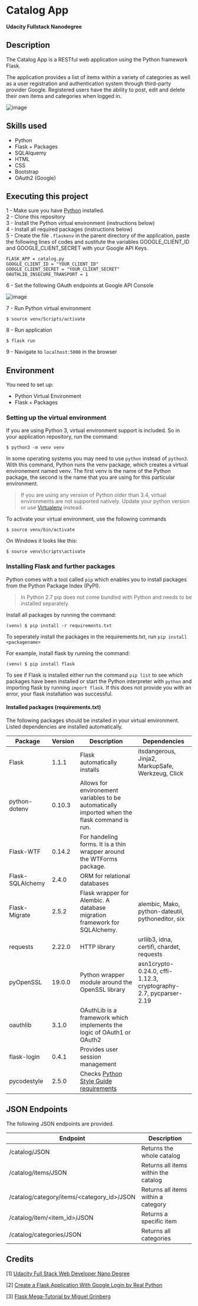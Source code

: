 # Catalog App 
**Udacity Fullstack Nanodegree**

## Description

The Catalog App is a RESTful web application using the Python framework Flask.

The application provides a list of items within a variety of categories as well as a user registration and authentication system through third-party provider Google. Registered users have the ability to post, edit and delete their own items and categories when logged in.

![image](https://user-images.githubusercontent.com/14871980/64073928-f5ad7800-cca4-11e9-89e6-d76020d08dc9.png)

## Skills used 

- Python 
- Flask + Packages
- SQLAlquemy 
- HTML 
- CSS
- Bootstrap 
- OAuth2 (Google)

## Executing this project 
1 - Make sure you have [Python](https://www.python.org/downloads/) installed.  
2 - Clone this repository  
3 - Install the Python virtual environment (instructions below)  
4 - Install all required packages (instructions below)  
5 - Create the file `.flaskenv` in the parent directory of the
application, paste the following lines of codes and sustitute the variables GOOGLE_CLIENT_ID and GOOGLE_CLIENT_SECRET with your Google API Keys. 

```
FLASK_APP = catalog.py
GOOGLE_CLIENT_ID = "YOUR_CLIENT_ID"
GOOGLE_CLIENT_SECRET = "YOUR_CLIENT_SECRET"
OAUTHLIB_INSECURE_TRANSPORT = 1
```

6 - Set the following OAuth endpoints at Google API Console 

![image](https://user-images.githubusercontent.com/14871980/64129600-54feab80-cdbd-11e9-8c62-220950c5cff9.png)

7 - Run Python virtual environment 
```
$ source venv/Scripts/activate
```

8 - Run application  
```
$ flask run
```
9 - Navigate to `localhost:5000` in the browser


## Environment

You need to set up: 

- Python Virtual Environment 
- Flask + Packages


### Setting up the virtual environment 

If you are using Python 3, virtual environment support is included. So in your application repository, run the command: 
```
$ python3 -m venv venv
```
In some operating systems you may need to use `python` instead of `python3`. 
With this command, Python runs the venv package, which creates a virtual environement named venv. The first venv is the name of the Python package, the second is the name that you are using for this particular environment.  

> If you are using any version of Python older than 3.4, virtual environments are not supported natively. Update your python version or use [Virtualenv](https://virtualenv.pypa.io/en/latest/) instead.

To activate your virtual environment, use the following commands
```
$ source venv/bin/activate
```` 
On Windows it looks like this: 
```
$ source venv\Scripts\activate
```

### Installing Flask and further packages

Python comes with a tool called `pip` which enables you to install packages from the Python Package Index (PyPI). 
> In Python 2.7 pip does not come bundled with Python and needs to be installed separately.

Install all packages by running the command: 

```
(venv) $ pip install -r requirements.txt
```

To seperately install the packages in the requirements.txt, run `pip install <packagename>`

For example, install flask by running the command: 

```
(venv) $ pip install flask
```

To see if Flask is installed either run the command `pip list` to see which packages have been installed or start the Python interpreter with `python` and importing flask by running `import flask`. If this does not provide you with an error, your flask installation was successful. 

#### Installed packages (requirements.txt)
The following packages should be installed in your virtual environment. Listed dependencies are installed automatically.  

| Package              | Version | Description| Dependencies|
|----------------------|---------|-----------|--------------|
| Flask                | 1.1.1  |  Flask automatically installs | itsdangerous, Jinja2, MarkupSafe, Werkzeug, Click|
| python-dotenv        | 0.10.3 |  Allows for environement variables to be automatically imported when the flask command is run.| 
| Flask-WTF            | 0.14.2 | For handeling forms. It is a thin wrapper around the WTForms package.|
| Flask-SQLAlchemy     | 2.4.0  | ORM for relational databases
| Flask-Migrate        | 2.5.2 | Flask wrapper for Alembic. A database migration framework for SQLAlchemy. |  alembic, Mako, python-dateutil, pythoneditor, six |
| requests | 2.22.0  | HTTP library | urllib3, idna, certifi, chardet, requests |
| pyOpenSSL | 19.0.0 | Python wrapper module around the OpenSSL library | asn1crypto-0.24.0, cffi-1.12.3, cryptography-2.7, pycparser-2.19 |
| oauthlib | 3.1.0 | OAuthLib is a framework which implements the logic of OAuth1 or OAuth2 |
| flask-login | 0.4.1 | Provides user session management | 
| pycodestyle | 2.5.0 | Checks [Python Style Guide requirements](https://www.python.org/dev/peps/pep-0008/) 




## JSON Endpoints 
The following JSON endpoints are provided.

|Endpoint                                    |  Description                         |
|--------------------------------------------|--------------------------------------|
|/catalog/JSON                               | Returns the whole catalog
|/catalog/items/JSON                         | Returns all items within the catalog |
|/catalog/category/items/<category_id>/JSON  | Returns all items within a category  |
|/catalog/item/<item_id>/JSON                | Returns a specific item              |
|/catalog/categories/JSON                    | Returns all categories               |

## Credits 
[1] [Udacity Full Stack Web Developer Nano Degree](https://www.udacity.com/course/full-stack-web-developer-nanodegree--nd004)  

[2] [Create a Flask Application With Google Login by Real Python](https://realpython.com/flask-google-login/)  

[3] [Flask Mega-Tutorial by Miguel Grinberg](https://blog.miguelgrinberg.com/post/the-flask-mega-tutorial-part-i-hello-world)  

